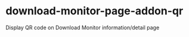 download-monitor-page-addon-qr
==============================

Display QR code on Download Monitor information/detail page
